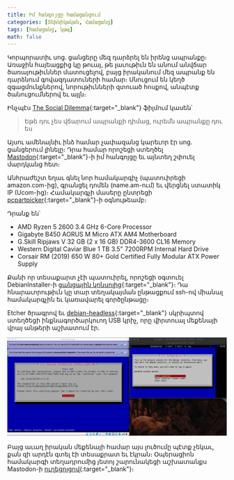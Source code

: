 ```yaml
---
title: Իմ հանգոյցը համացանցում
categories: [Տեխնիկական, Համացանց]
tags: [համացանց, կապ]
math: false
---
```


Կորպորատիւ սոց. ցանցերը մեզ դարձրել են իրենց ապրանքը։ Առաջին հայեացքից կը թուայ, թե լաւութիւն են անում անվճար ծառայութիւններ մատուցելով, բայց իրականում մեզ ապրանք են դարձնում գովազդատուների համար։ Սնուցում են կեղծ զգացմունքներով, նորութիւնների զտուած հոսքով, անպէտք ծանուցումներով եւ այլն։

Ինչպէս [The Social Dilemma](https://youtu.be/uaaC57tcci0){:target="\_blank"} ֆիլմում կասեն՝

> Եթե դու չես վճարում ապրանքի դիմաց, ուրեմն ապրանքը դու ես

Այսու ամենայնիւ ինձ համար չափազանց կարեւոր էր սոց. ցանցերում լինելը։ Դրա համար որոշեցի ստեղծել [Mastodon](https://tigransimonyan.com/posts/mastodon/){:target="\_blank"}-ի իմ հանգոյցը եւ այնտեղ շփուել մարդկանց հետ։

Անհրաժեշտ եղաւ գնել նոր համակարգիչ (պատուիրեցի amazon.com-ից), գրանցել դոմեն (name.am-ում) եւ վերցնել ստատիկ IP (Ucom-ից)։ Համակարգչի մասերը ընտրեցի [pcpartpicker](https://pcpartpicker.com){:target="\_blank"}-ի օգնութեամբ։

Դրանք են՝

- AMD Ryzen 5 2600 3.4 GHz 6-Core Processor
- Gigabyte B450 AORUS M Micro ATX AM4 Motherboard
- G.Skill Ripjaws V 32 GB (2 x 16 GB) DDR4-3600 CL16 Memory
- Western Digital Caviar Blue 1 TB 3.5" 7200RPM Internal Hard Drive
- Corsair RM (2019) 650 W 80+ Gold Certified Fully Modular ATX Power Supply

Քանի որ տեսաքարտ չէի պատուիրել, որոշեցի օգտուել DebianInstaller-ի [ցանցային կոնսոլից](https://wiki.debian.org/DebianInstaller/NetworkConsole){:target="\_blank"}։ Դա հնարաւորութիւն կը տար տեղակայման ընթացքում ssh-ով միանալ համակարգչին եւ կառավարել գործընթացը։

Etcher ծրագրով եւ [debian-headless](https://github.com/philpagel/debian-headless){:target="\_blank"} սկրիպտով ստեղծեցի ինքնագործարկուող USB կրիչ, որը վիրտուալ մեքենայի վրայ անթերի աշխատում էր.

<img src="/uploads/debian-installer-network-console.png"/>

Բայց աւաղ իրական մեքենայի համար այս լուծումը պէտք չեկաւ, քան զի արդէն գտել էի տեսաքրատ եւ էկրան։ Օպերացիոն համակարգի տեղադրումից յետոյ շարունակեցի աշխատանքս Mastodon-ի [ուղեցոյցով](https://docs.joinmastodon.org/admin/install/){:target="\_blank"}։
